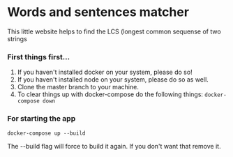 # Words and sentences matcher

This little website helps to find the LCS (longest common sequense of two strings

### First things first...

1. If you haven't installed docker on your system, please do so!
2. If you haven't installed node on your system, please do so as well.
3. Clone the master branch to your machine.
4. To clear things up with docker-compose do the following things:
 `docker-compose down`

### For starting the app

`docker-compose up --build`

The --build flag will force to build it again. If you don't want that remove it.